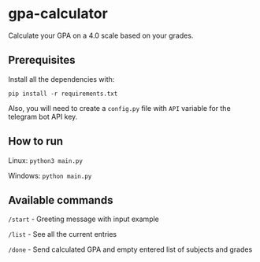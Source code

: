 # gpa-calculator
Calculate your GPA on a 4.0 scale based on your grades.

## Prerequisites
Install all the dependencies with:

`pip install -r requirements.txt`

Also, you will need to create a `config.py` file with `API` variable
for the telegram bot API key.

## How to run
Linux: `python3 main.py`

Windows: `python main.py`

## Available commands
`/start` - Greeting message with input example

`/list` - See all the current entries

`/done` - Send calculated GPA and empty entered list of subjects and grades
